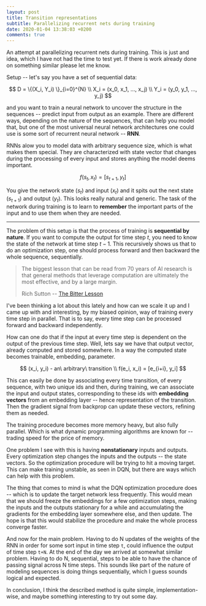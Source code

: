 ```yaml
---
layout: post
title: Transition representations
subtitle: Parallelizing recurrent nets during training
date: 2020-01-04 13:38:03 +0200
comments: true
---
```


An attempt at parallelizing recurrent nets during training. This is just and idea,
which I have not had the time to test yet.
If there is work already done on something similar please let me know.

Setup -- let's say you have a set of sequential data:

$$
  D =  \{(X_i, Y_i) \}_{i=0}^{N} \\
  X_i = (x_0, x_1, ..., x_j) \\
  Y_i = (y_0, y_1, ..., y_j)
$$

and you want to train a neural network to uncover the structure in the sequences -- predict
input from output as an example.
There are different ways, depending on the nature of the sequences, that can help you
model that, but one of the most universal neural network architectures one could use is
some sort of recurrent neural network -- **RNN**.

RNNs alow you to model data with arbitrary sequence size, which is what makes them
special. They are characterized with state vector that changes during the processing of
every input and stores anything the model deems important.

$$
  f(s_t, x_t) = [s_{t+1}, y_t]
$$

You give the network state ($s_t$) and input ($x_t$) and it spits out the next state
($s_{t+1}$) and output ($y_t$).
This looks really natural and generic. The task of the network during training is to
learn to **remember** the important parts of the input and to use them when they are needed.

---

The problem of this setup is that the process of training is **sequential by nature**.
If you want to compute the output for time step $t$, you need to know
the state of the network at time step $t-1$. This recursively shows us that
to do an optimization step, one should process forward and then backward
the whole sequence, sequentially.

> The biggest lesson that can be read from 70 years of AI research is that
> general methods that leverage computation are ultimately the most effective,
> and by a large margin.
>
> Rich Sutton -- [The Bitter Lesson](http://www.incompleteideas.net/IncIdeas/BitterLesson.html)

I've been thinking a lot about this lately and how can we scale it up
and I came up with and interesting, by my biased opinion, way of training every
time step in parallel. That is to say, every time step can be processed
forward and backward independently.

How can one do that if the input at every time step is dependent on the output of
the previous time step. Well, lets say we have that output vector, already computed
and stored somewhere. In a way the computed state becomes trainable, embedding, parameter.

$$
  (x_i, y_i) - an\ arbitrary\ transition \\
  f(e_i, x_i) = [e_{i+i}, y_i]
$$

This can easily be done by associating every time transition, of every sequence,
with two unique ids and then, during training, we can associate the input and output
states, corresponding to these ids with **embedding
vectors** from an embedding layer -- hence representation of the transition.
Then the gradient signal from backprop can update these vectors, refining them as needed.

The training procedure becomes more memory heavy, but also fully parallel.
Which is what dynamic programming algorithms are known for --
trading speed for the price of memory.

One problem I see with this is having **nonstationary** inputs and outputs. Every
optimization step changes the inputs and the outputs -- the state vectors.
So the optimization procedure will be trying to hit a moving target.
This can make training unstable, as seen in DQN, but there are ways which can
help with this problem.

The thing that comes to mind is what the DQN optimization procedure does -- which is to
update the target network less frequently. This would mean that we should freeze the embeddings
for a few optimization steps, making the inputs and the outputs stationary for a while and
accumulating the gradients for the embedding layer somewhere else, and then update.
The hope is that this would stabilize the procedure and make the whole process converge faster.

And now for the main problem. Having to do N updates of the weights of the RNN in order for
some sort input in time step `t`, could influence the output of time step `t+N`.
At the end of the day we arrived at somewhat similar problem. Having to do N, sequential,
steps to be able to have the chance of passing signal across N time steps.
This sounds like part of the nature of modeling sequences is doing things sequentially,
which I guess sounds logical and expected.

In conclusion, I think the described method is quite simple, implementation-wise,
and maybe something interesting to try out some day.

<!-- ## Parallel sequence modeling

How can we train fully time conditional recurrent model in parallel, since every output should be conditioned
on what happened before it?
We can use the fact that during training time we have dataset with full rollouts of what we are modelling.
Actually the idea that I am suggesting is independent of that. We can just have input output pairs.
Where are we going to encode the time dependent state? In the embedding of the input output pair.

- We start by generating embedding vectors (we can thing of them as representative of the hidden RNN state)
  for each in-out pair.
- During training we backprop the gradient tuning the embeddings.
  - This allows the time dependent state to be encoded in the embedding.
  - If we don't do that we can have IO pairs with equal input and different outputs, because
    in the real world rollouts outputs would also depend on other, timely factors,
    and this would lead to the network, learning to predict the superpositions of
    all outputs related to single input (blurry predictions).
  - With the embedding vectors we allow the network to encode this variation in the embedding itself. -->

<!-- ## Smooth time modeling

- Project time in multiple dimensions - Each component characterizes the degree in which time influences
  different geometric dimensions.
- Multi scale seasonality (mod or sine) projected to `time embedding vector` -->
